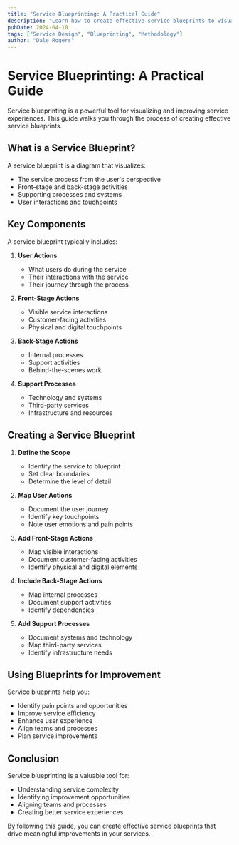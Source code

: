 ```yaml
---
title: "Service Blueprinting: A Practical Guide"
description: "Learn how to create effective service blueprints to visualize and improve service experiences"
pubDate: 2024-04-10
tags: ["Service Design", "Blueprinting", "Methodology"]
author: "Dale Rogers"
---
```


# Service Blueprinting: A Practical Guide

Service blueprinting is a powerful tool for visualizing and improving service experiences. This guide walks you through the process of creating effective service blueprints.

## What is a Service Blueprint?

A service blueprint is a diagram that visualizes:

- The service process from the user's perspective
- Front-stage and back-stage activities
- Supporting processes and systems
- User interactions and touchpoints

## Key Components

A service blueprint typically includes:

1. **User Actions**
   - What users do during the service
   - Their interactions with the service
   - Their journey through the process

2. **Front-Stage Actions**
   - Visible service interactions
   - Customer-facing activities
   - Physical and digital touchpoints

3. **Back-Stage Actions**
   - Internal processes
   - Support activities
   - Behind-the-scenes work

4. **Support Processes**
   - Technology and systems
   - Third-party services
   - Infrastructure and resources

## Creating a Service Blueprint

1. **Define the Scope**
   - Identify the service to blueprint
   - Set clear boundaries
   - Determine the level of detail

2. **Map User Actions**
   - Document the user journey
   - Identify key touchpoints
   - Note user emotions and pain points

3. **Add Front-Stage Actions**
   - Map visible interactions
   - Document customer-facing activities
   - Identify physical and digital elements

4. **Include Back-Stage Actions**
   - Map internal processes
   - Document support activities
   - Identify dependencies

5. **Add Support Processes**
   - Document systems and technology
   - Map third-party services
   - Identify infrastructure needs

## Using Blueprints for Improvement

Service blueprints help you:

- Identify pain points and opportunities
- Improve service efficiency
- Enhance user experience
- Align teams and processes
- Plan service improvements

## Conclusion

Service blueprinting is a valuable tool for:

- Understanding service complexity
- Identifying improvement opportunities
- Aligning teams and processes
- Creating better service experiences

By following this guide, you can create effective service blueprints that drive meaningful improvements in your services.
